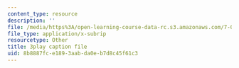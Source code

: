 ```yaml
---
content_type: resource
description: ''
file: /media/https%3A/open-learning-course-data-rc.s3.amazonaws.com/7-012-introduction-to-biology-fall-2004/8b8887fce1893aabda0eb7d8c45f61c3_PVv4ST8NZaA.srt
file_type: application/x-subrip
resourcetype: Other
title: 3play caption file
uid: 8b8887fc-e189-3aab-da0e-b7d8c45f61c3
---
```

